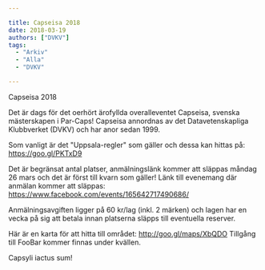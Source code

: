 ```yaml
---

title: Capseisa 2018
date: 2018-03-19
authors: ["DVKV"]
tags:
  - "Arkiv"
  - "Alla"
  - "DVKV"

---
```


Capseisa 2018

Det är dags för det oerhört ärofyllda overalleventet Capseisa, svenska mästerskapen i Par-Caps! Capseisa annordnas av det Datavetenskapliga Klubbverket (DVKV) och har anor sedan 1999.


Som vanligt är det "Uppsala-regler" som gäller och dessa kan hittas på: https://goo.gl/PKTxD9 


Det är begränsat antal platser, anmälningslänk kommer att släppas måndag 26 mars och det är först till kvarn som gäller! 
Länk till evenemang där anmälan kommer att släppas: https://www.facebook.com/events/165642717490686/


Anmälningsavgiften ligger på 60 kr/lag (inkl. 2 märken) och lagen har en vecka på sig att betala innan platserna släpps till eventuella reserver.


Här är en karta för att hitta till området:
http://goo.gl/maps/XbQDO
Tillgång till FooBar kommer finnas under kvällen.


Capsyli iactus sum!